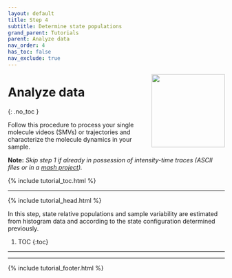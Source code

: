 ```yaml
---
layout: default
title: Step 4
subtitle: Determine state populations
grand_parent: Tutorials
parent: Analyze data
nav_order: 4
has_toc: false
nav_exclude: true
---
```


<img src="../../assets/images/logos/logo-tutorials_400px.png" width="170" style="float:right; margin-left: 15px;"/>

# Analyze data
{: .no_toc }

Follow this procedure to process your single molecule videos (SMVs) or trajectories and characterize the molecule dynamics in your sample.

**Note:** *Skip step 1 if already in possession of intensity-time traces (ASCII files or in a 
[mash project](../../output-files/mash-mash-project)).*

{% include tutorial_toc.html %}


---

{% include tutorial_head.html %}

In this step, state relative populations and sample variability are estimated from histogram data and according to the state configuration determined previously.

1. TOC
{:toc}

---

<!--

## Setup working area

1. Select module 
[Histogram analysis](../../histogram-analysis.html) in MASH-FRET's 
[tool bar](../../Getting_started.html#interface).

1. Load your 
[mash project](../../output-files/mash-mash-project.html)

1. Select data type "FRET"


## Build the FRET histogram

1. Set FRET limits as desired.
Usually limits are set to [-0.1,1.1] for FRET data.

1. Set FRET binning as desired.
Usually binning is set to 0.01 for FRET data.  
     
   **Note:** *The larger the binning, the faster calculations. Yet a binning too large may lead to the fusion of two neighbouring peaks which bias the estimation.*


## Identify the most sufficient state model

1. Set the maximum number of states to be found

1. Start model estimation

1. Select the penalty. We recommend to use BIC penalty as it excludes user bias.


## Estimate state populations with Gaussian fitting

1. Choose the Gaussian fitting method.

1. Select the most sufficient state configuration in the list and import model characteristics to Gaussian fitting panel.  
     
   **Note:** *State relative populations can be calculated faster with thresholding, although the method is inaccurate for overlapping peaks; see 
   [Histogram thresholding](../../histogram-analysis/functionalities/histogram-thresholding.html) for more information*

1. Fit data without bootstraping.


## Estimate sample variability with bootstrapping

1. Paste previous fitting results to starting fit parameters

1. Set bootstraping parameters.
Usually number of replicate is set to the total number of molecules and the number of samples to 100.

1. Start bootstrap fit


## Save and export

1. Save modifications and calculation to your 
[mash project](../../output-files/mash-mash-project.html) file.

1. (optional) Export state population calculations to ASCII files.

-->

---

{% include tutorial_footer.html %}
